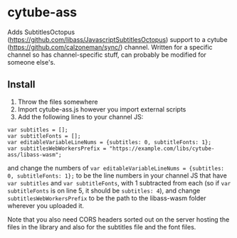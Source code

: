 # cytube-ass

Adds SubtitlesOctopus (https://github.com/libass/JavascriptSubtitlesOctopus) support to a cytube (https://github.com/calzoneman/sync/) channel. Written for a specific channel so has channel-specific stuff, can probably be modified for someone else's.

## Install

1. Throw the files somewhere
2. Import cytube-ass.js however you import external scripts
3. Add the following lines to your channel JS:

```
var subtitles = [];
var subtitleFonts = [];
var editableVariableLineNums = {subtitles: 0, subtitleFonts: 1};
var subtitlesWebWorkersPrefix = "https://example.com/libs/cytube-ass/libass-wasm";
```

and change the numbers of `var editableVariableLineNums = {subtitles: 0, subtitleFonts: 1};` to be the line numbers in your channel JS that have `var subtitles` and `var subtitleFonts`, with 1 subtracted from each (so if `var subtitleFonts` is on line 5, it should be `subtitles: 4`), and change `subtitlesWebWorkersPrefix` to be the path to the libass-wasm folder wherever you uploaded it.

Note that you also need CORS headers sorted out on the server hosting the files in the library and also for the subtitles file and the font files.
